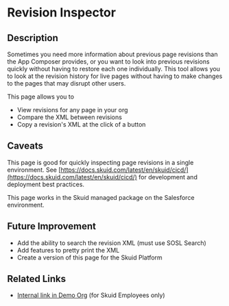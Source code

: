 # Revision Inspector
## Description
Sometimes you need more information about previous page revisions than the App Composer provides, or you want to look into previous revisions quickly without having to restore each one individually. This tool allows you to look at the revision history for live pages without having to make changes to the pages that may disrupt other users.

This page allows you to
- View revisions for any page in your org
- Compare the XML between revisions
- Copy a revision's XML at the click of a button

## Caveats
This page is good for quickly inspecting page revisions in a single environment. See [https://docs.skuid.com/latest/en/skuid/cicd/](https://docs.skuid.com/latest/en/skuid/cicd/) for development and deployment best practices.

This page works in the Skuid managed package on the Salesforce environment.

## Future Improvement
- Add the ability to search the revision XML (must use SOSL Search)
- Add features to pretty print the XML
- Create a version of this page for the Skuid Platform

## Related Links
- [Internal link in Demo Org](https://skuid-demo--skuid.na137.visual.force.com/apex/skuid__ui?page=SkuidSupport_VersionInspector) (for Skuid Employees only)
